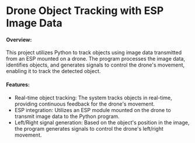 # Drone Object Tracking with ESP Image Data
#### Overview:
This project utilizes Python to track objects using image data transmitted from an ESP mounted on a drone. The program processes the image data, identifies objects, and generates signals to control the drone's movement, enabling it to track the detected object.

#### Features:
* Real-time object tracking: The system tracks objects in real-time, providing continuous feedback for the drone's movement.
* ESP integration: Utilizes an ESP module mounted on the drone to transmit image data to the Python program.
* Left/Right signal generation: Based on the object's position in the image, the program generates signals to control the drone's left/right movement.
